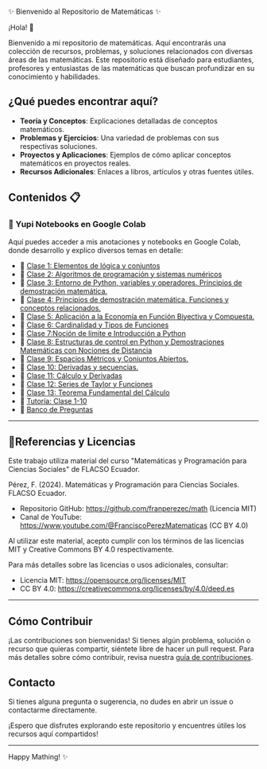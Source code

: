✨ Bienvenido al Repositorio de Matemáticas ✨

¡Hola! 🎉

Bienvenido a mi repositorio de matemáticas. Aquí encontrarás una colección de recursos, problemas, y soluciones relacionados con diversas áreas de las matemáticas. Este repositorio está diseñado para estudiantes, profesores y entusiastas de las matemáticas que buscan profundizar en su conocimiento y habilidades.

## ¿Qué puedes encontrar aquí?

- **Teoría y Conceptos**: Explicaciones detalladas de conceptos matemáticos.
- **Problemas y Ejercicios**: Una variedad de problemas con sus respectivas soluciones.
- **Proyectos y Aplicaciones**: Ejemplos de cómo aplicar conceptos matemáticos en proyectos reales.
- **Recursos Adicionales**: Enlaces a libros, artículos y otras fuentes útiles.

## Contenidos 📋

### 🚀 Yupi Notebooks en Google Colab
Aquí puedes acceder a mis anotaciones y notebooks en Google Colab, donde desarrollo y explico diversos temas en detalle:

- 📘 [Clase 1: Elementos de lógica y conjuntos](https://colab.research.google.com/drive/1DnE15tZgqVDv8F8bpJgvqoJW1Z1xYp2O?usp=sharing)
- 📗 [Clase 2: Algoritmos de programación y sistemas numéricos](https://colab.research.google.com/drive/1JoUy6rnX4aiq-SfUgjBIQeqXGg3pPuuf?usp=sharing)
- 📙 [Clase 3: Entorno de Python, variables y operadores. Principios de demostración matemática.](https://colab.research.google.com/drive/1sXWxFi7gAtzV0U1HCetnRhDhYGHSkn84?usp=sharing)
- 📕 [Clase 4: Principios de demostración matemática. Funciones y conceptos relacionados.](https://colab.research.google.com/drive/1badK_qQv64cX1cBSYk1mCIBps1XepUHv?usp=sharing)
- 📒 [Clase 5: Aplicación a la Economía en Función Biyectiva y Compuesta.](https://colab.research.google.com/drive/1ZJ_t0hVs0tsQlK06x_BVjKOju29Pg8ME?usp=sharing)
- 📘 [Clase 6: Cardinalidad y Tipos de Funciones](https://colab.research.google.com/drive/1e5Iv4va5WfT24Q0uStcoRfGFze_toPFT?usp=sharing)
- 📗 [Clase 7:Noción de límite e  Introducción a Python](https://colab.research.google.com/drive/1Dahhcdei8pLVG51moKnll-nF4-swC8DN?usp=sharing)
- 📙 [Clase 8: Estructuras de control en Python y Demostraciones Matemáticas con Nociones de Distancia](https://colab.research.google.com/drive/1WPIYkq7f-qZyTCiisAVe-ing0EnyhnQT?usp=sharing)
- 📕 [Clase 9: Espacios Métricos y Conjuntos Abiertos.](https://colab.research.google.com/drive/1Yn91uj3cFLr7u_qQZPiArMUaBzon2Lo7?usp=sharing)
- 📒 [Clase 10: Derivadas y secuencias.](https://colab.research.google.com/drive/1acP7shHDGoVrzTjKKU67o_3kuoiuFtG3?usp=sharing)
- 📗 [Clase 11: Cálculo y Derivadas](https://colab.research.google.com/drive/1qUi7W8SCCGAMLUoeE9kSf7KBdoS-T-uG?usp=sharing#scrollTo=ZSeaAdgEyo3Z)
- 📙 [Clase 12: Series de Taylor y Funciones](https://colab.research.google.com/drive/1dQbMSpeFzDnjgKSekESQn_QYYoMfExWk?usp=sharing#scrollTo=ZeEjUzX9v46F)
- 📕 [Clase 13: Teorema Fundamental del Cálculo](https://colab.research.google.com/drive/1H7GWDR8-SyEYcJC-kvNKa1qdmDBKOuUK?usp=sharing)
- 📒 [Tutoría: Clase 1-10](https://colab.research.google.com/drive/1hX76cpTqTwyEGC5z_WAdCiORO7J2RjYF?usp=sharing)
- 📘 [Banco de Preguntas](https://colab.research.google.com/drive/12SWbW0IeBPP1R1TCM0SF_XbhdG6o8aZw?usp=sharing#scrollTo=lW57-ExgQZ5T)

-------------
## **🌟Referencias y Licencias**

Este trabajo utiliza material del curso "Matemáticas y Programación para Ciencias Sociales" de FLACSO Ecuador.

Pérez, F. (2024). Matemáticas y Programación para Ciencias Sociales. FLACSO Ecuador.
- Repositorio GitHub: https://github.com/franperezec/math (Licencia MIT)
- Canal de YouTube: https://www.youtube.com/@FranciscoPerezMatematicas (CC BY 4.0)

Al utilizar este material, acepto cumplir con los términos de las licencias MIT y Creative Commons BY 4.0 respectivamente.

Para más detalles sobre las licencias o usos adicionales, consultar:
- Licencia MIT: https://opensource.org/licenses/MIT
- CC BY 4.0: https://creativecommons.org/licenses/by/4.0/deed.es
-------------
  
## Cómo Contribuir

¡Las contribuciones son bienvenidas! Si tienes algún problema, solución o recurso que quieras compartir, siéntete libre de hacer un pull request. Para más detalles sobre cómo contribuir, revisa nuestra [guía de contribuciones](CONTRIBUTING.md).

## Contacto

Si tienes alguna pregunta o sugerencia, no dudes en abrir un issue o contactarme directamente.

¡Espero que disfrutes explorando este repositorio y encuentres útiles los recursos aquí compartidos!

---

Happy Mathing! ✨

